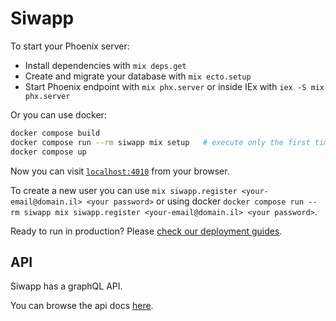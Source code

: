 # Siwapp

To start your Phoenix server:

  * Install dependencies with `mix deps.get`
  * Create and migrate your database with `mix ecto.setup`
  * Start Phoenix endpoint with `mix phx.server` or inside IEx with `iex -S mix phx.server`

Or you can use docker:

```bash
docker compose build
docker compose run --rm siwapp mix setup   # execute only the first time
docker compose up
```

Now you can visit [`localhost:4010`](http://localhost:4000) from your browser.

To create a new user you can use `mix siwapp.register <your-email@domain.il> <your password>` or
using docker `docker compose run --rm siwapp mix siwapp.register <your-email@domain.il> <your password>`.

Ready to run in production? Please [check our deployment guides](https://hexdocs.pm/phoenix/deployment.html).

## API

Siwapp has a graphQL API.

You can browse the api docs [here](https://htmlpreview.github.io/?https://github.com/siwapp/siwapp/blob/master/api_docs/public/index.html).

